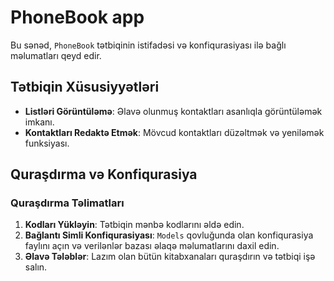 

# PhoneBook app

Bu sənəd, `PhoneBook` tətbiqinin istifadəsi və konfiqurasiyası ilə bağlı məlumatları qeyd edir.

## Tətbiqin Xüsusiyyətləri

- **Listləri Görüntüləmə**: Əlavə olunmuş kontaktları asanlıqla görüntüləmək imkanı.
- **Kontaktları Redaktə Etmək**: Mövcud kontaktları düzəltmək və yeniləmək funksiyası.

## Quraşdırma və Konfiqurasiya


### Quraşdırma Təlimatları

1. **Kodları Yükləyin**: Tətbiqin mənbə kodlarını əldə edin.
2. **Bağlantı Simli Konfiqurasiyası**: `Models` qovluğunda olan konfiqurasiya faylını açın və verilənlər bazası əlaqə məlumatlarını daxil edin.
3. **Əlavə Tələblər**: Lazım olan bütün kitabxanaları quraşdırın və tətbiqi işə salın.

